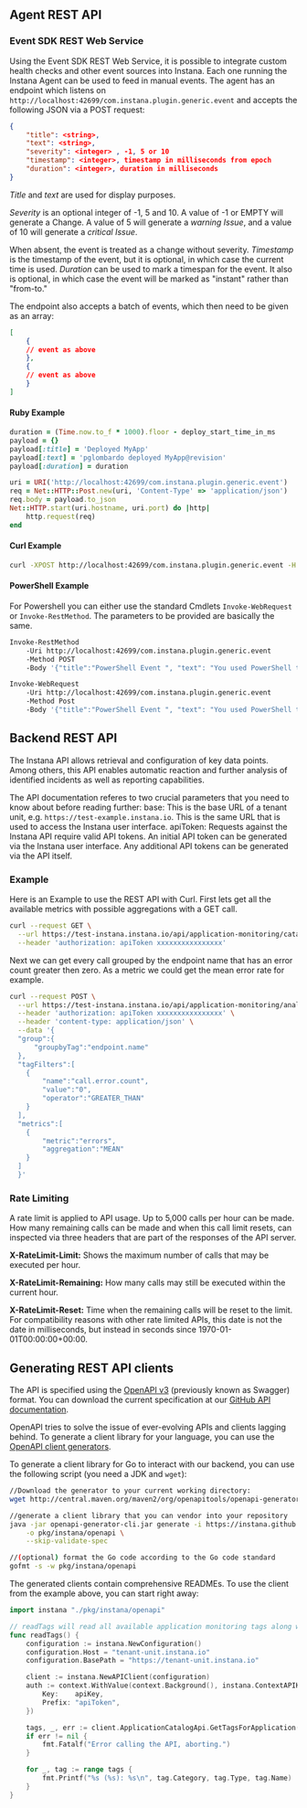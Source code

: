 ## Agent REST API
### Event SDK REST Web Service
Using the Event SDK REST Web Service, it is possible to integrate custom health checks and other event sources into Instana. Each one running the Instana Agent can be used to feed in manual events. The agent has an endpoint which listens on `http://localhost:42699/com.instana.plugin.generic.event` and accepts the following JSON via a POST request:

```json
{
    "title": <string>,
    "text": <string>,
    "severity": <integer> , -1, 5 or 10
    "timestamp": <integer>, timestamp in milliseconds from epoch
    "duration": <integer>, duration in milliseconds
}
```

*Title* and *text* are used for display purposes.

*Severity* is an optional integer of -1, 5 and 10. A value of -1 or EMPTY will generate a Change. A value of 5 will generate a *warning Issue*, and a value of 10 will generate a *critical Issue*.

When absent, the event is treated as a change without severity. *Timestamp* is the timestamp of the event, but it is optional, in which case the current time is used. *Duration* can be used to mark a timespan for the event. It also is optional, in which case the event will be marked as "instant" rather than "from-to."

The endpoint also accepts a batch of events, which then need to be given as an array:

```json
[
    {
    // event as above
    },
    {
    // event as above
    }
]
```

#### Ruby Example

```ruby
duration = (Time.now.to_f * 1000).floor - deploy_start_time_in_ms
payload = {}
payload[:title] = 'Deployed MyApp'
payload[:text] = 'pglombardo deployed MyApp@revision'
payload[:duration] = duration

uri = URI('http://localhost:42699/com.instana.plugin.generic.event')
req = Net::HTTP::Post.new(uri, 'Content-Type' => 'application/json')
req.body = payload.to_json
Net::HTTP.start(uri.hostname, uri.port) do |http|
    http.request(req)
end
```

#### Curl Example

```bash
curl -XPOST http://localhost:42699/com.instana.plugin.generic.event -H "Content-Type: application/json" -d '{"title":"Custom API Events ", "text": "Failure Redeploying Service Duration", "duration": 5000, "severity": -1}'
```

#### PowerShell Example

For Powershell you can either use the standard Cmdlets `Invoke-WebRequest` or `Invoke-RestMethod`. The parameters to be provided are basically the same.

```bash
Invoke-RestMethod
    -Uri http://localhost:42699/com.instana.plugin.generic.event
    -Method POST
    -Body '{"title":"PowerShell Event ", "text": "You used PowerShell to create this event!", "duration": 5000, "severity": -1}'
```

```bash
Invoke-WebRequest
    -Uri http://localhost:42699/com.instana.plugin.generic.event
    -Method Post
    -Body '{"title":"PowerShell Event ", "text": "You used PowerShell to create this event!", "duration": 5000, "severity": -1}'
```
## Backend REST API
The Instana API allows retrieval and configuration of key data points. Among others, this API enables automatic reaction and further analysis of identified incidents as well as reporting capabilities.

The API documentation referes to two crucial parameters that you need to know about before reading further:
base: This is the base URL of a tenant unit, e.g. `https://test-example.instana.io`. This is the same URL that is used to access the Instana user interface.
apiToken: Requests against the Instana API require valid API tokens. An initial API token can be generated via the Instana user interface. Any additional API tokens can be generated via the API itself.

### Example
Here is an Example to use the REST API with Curl. First lets get all the available metrics with possible aggregations with a GET call.

```bash
curl --request GET \
  --url https://test-instana.instana.io/api/application-monitoring/catalog/metrics \
  --header 'authorization: apiToken xxxxxxxxxxxxxxxx'
```

Next we can get every call grouped by the endpoint name that has an error count greater then zero. As a metric we could get the mean error rate for example.

```bash
curl --request POST \
  --url https://test-instana.instana.io/api/application-monitoring/analyze/call-groups \
  --header 'authorization: apiToken xxxxxxxxxxxxxxxx' \
  --header 'content-type: application/json' \
  --data '{
  "group":{
      "groupbyTag":"endpoint.name"
  },
  "tagFilters":[
  	{
  		"name":"call.error.count",
  		"value":"0",
  		"operator":"GREATER_THAN"
  	}
  ],
  "metrics":[
  	{
  		"metric":"errors",
  		"aggregation":"MEAN"
  	}
  ]
  }'
```


### Rate Limiting
A rate limit is applied to API usage. Up to 5,000 calls per hour can be made. How many remaining calls can be made and when this call limit resets, can inspected via three headers that are part of the responses of the API server.

**X-RateLimit-Limit:** Shows the maximum number of calls that may be executed per hour.

**X-RateLimit-Remaining:** How many calls may still be executed within the current hour.

**X-RateLimit-Reset:** Time when the remaining calls will be reset to the limit. For compatibility reasons with other rate limited APIs, this date is not the date in milliseconds, but instead in seconds since 1970-01-01T00:00:00+00:00.

## Generating REST API clients

The API is specified using the [OpenAPI v3](https://github.com/OAI/OpenAPI-Specification) (previously known as Swagger) format. You can download the current specification at our [GitHub API documentation](https://instana.github.io/openapi/openapi.yaml).

OpenAPI tries to solve the issue of ever-evolving APIs and clients lagging behind. To generate a client library for your language, you can use the [OpenAPI client generators](https://github.com/OpenAPITools/openapi-generator).

To generate a client library for Go to interact with our backend, you can use the following script (you need a JDK and `wget`):

```bash
//Download the generator to your current working directory:
wget http://central.maven.org/maven2/org/openapitools/openapi-generator-cli/3.2.3/openapi-generator-cli-3.2.3.jar -O openapi-generator-cli.jar

//generate a client library that you can vendor into your repository
java -jar openapi-generator-cli.jar generate -i https://instana.github.io/openapi/openapi.yaml -g go \
    -o pkg/instana/openapi \
    --skip-validate-spec

//(optional) format the Go code according to the Go code standard
gofmt -s -w pkg/instana/openapi
```

The generated clients contain comprehensive READMEs. To use the client from the example above, you can start right away:

```go
import instana "./pkg/instana/openapi"

// readTags will read all available application monitoring tags along with their type and category
func readTags() {
	configuration := instana.NewConfiguration()
	configuration.Host = "tenant-unit.instana.io"
	configuration.BasePath = "https://tenant-unit.instana.io"

	client := instana.NewAPIClient(configuration)
	auth := context.WithValue(context.Background(), instana.ContextAPIKey, instana.APIKey{
		Key:    apiKey,
		Prefix: "apiToken",
	})

	tags, _, err := client.ApplicationCatalogApi.GetTagsForApplication(auth)
	if err != nil {
		fmt.Fatalf("Error calling the API, aborting.")
	}

	for _, tag := range tags {
		fmt.Printf("%s (%s): %s\n", tag.Category, tag.Type, tag.Name)
	}
}
```
